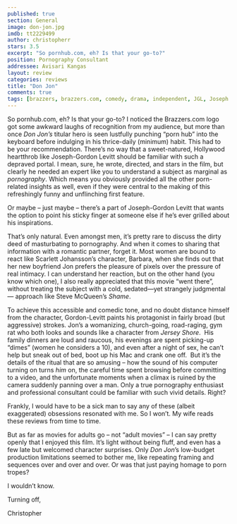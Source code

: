 ```yaml
---
published: true
section: General
image: don-jon.jpg
imdb: tt2229499
author: christopherr
stars: 3.5
excerpt: "So pornhub.com, eh? Is that your go-to?"
position: Pornography Consultant
addressee: Avisari Kangas
layout: review
categories: reviews
title: "Don Jon"
comments: true
tags: [brazzers, brazzers.com, comedy, drama, independent, JGL, Joseph Gordon-Levitt, Letters, porn, pornhub, pornhub.com, Scarlett Johansson, Sundance]
---
```

<p>So pornhub.com, eh? Is that your go-to? I noticed the Brazzers.com logo got some awkward laughs of recognition from my audience, but more than once <em>Don Jon&rsquo;s</em> titular hero is seen lustfully punching &ldquo;porn hub&rdquo; into the keyboard before indulging in his thrice-daily (minimum) habit. This had to be your recommendation. There&rsquo;s no way that a sweet-natured, Hollywood heartthrob like Joseph-Gordon Levitt should be familiar with such a depraved portal. I mean, sure, he wrote, directed, and stars in the film, but clearly he needed an expert like you to understand a subject as marginal as <em>pornography</em>. Which means you obviously provided all the other porn-related insights as well, even if they were central to the making of this refreshingly funny and unflinching first feature.</p>
<p>Or maybe &ndash; just maybe &ndash; there&rsquo;s a part of Joseph-Gordon Levitt that wants the option to point his sticky finger at someone else if he&rsquo;s ever grilled about his inspirations.</p>
<p>That&rsquo;s only natural. Even amongst men, it&rsquo;s pretty rare to discuss the dirty deed of masturbating to pornography. And when it comes to sharing that information with a romantic partner, forget it. Most women are bound to react like Scarlett Johansson&rsquo;s character, Barbara, when she finds out that her new boyfriend Jon prefers the pleasure of pixels over the pressure of real intimacy. I can understand her reaction, but on the other hand (you know which one), I also really appreciated that this movie &ldquo;went there&rdquo;, without treating the subject with a cold, sedated&mdash;yet strangely judgmental&mdash; approach like Steve McQueen&rsquo;s <em>Shame</em>.&nbsp;</p>
<p>To achieve this accessible and comedic tone, and no doubt distance himself from the character, Gordon-Levitt paints his protagonist in fairly broad (but aggressive) strokes. Jon&rsquo;s a womanizing, church-going, road-raging, gym rat who both looks and sounds like a character from <em>Jersey Shore</em>.&nbsp; His family dinners are loud and raucous, his evenings are spent picking-up &ldquo;dimes&rdquo; (women he considers a 10), and even after a night of sex, he can&rsquo;t help but sneak out of bed, boot up his Mac and crank one off.&nbsp; But it&rsquo;s the details of the ritual that are so amusing &ndash; how the sound of his computer turning on turns <em>him</em> on, the careful time spent browsing before committing to a video, and the unfortunate moments when a climax is ruined by the camera suddenly panning over a man. Only a true pornography enthusiast and professional consultant could be familiar with such vivid details. Right?&nbsp;</p>
<p>Frankly, I would have to be a sick man to say any of these (albeit exaggerated) obsessions resonated with me. So I won&rsquo;t. My wife reads these reviews from time to time.</p>
<p>But as far as movies for adults go &ndash; not &ldquo;adult movies&rdquo; &ndash; I can say pretty openly that I enjoyed this film. It&rsquo;s light without being fluff, and even has a few late but welcomed character surprises. Only <em>Don Jon</em>&rsquo;s low-budget production limitations seemed to bother me, like repeating framing and sequences over and over and over. Or was that just paying homage to porn tropes?</p>
<p>I wouldn&rsquo;t know.&nbsp;</p>
<p>Turning off,&nbsp;</p>
<p>Christopher</p>

